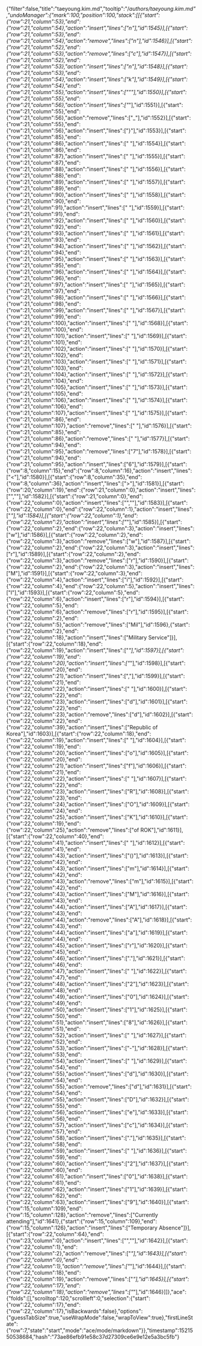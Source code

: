 {"filter":false,"title":"taeyoung.kim.md","tooltip":"/_authors/taeyoung.kim.md","undoManager":{"mark":100,"position":100,"stack":[[{"start":{"row":21,"column":53},"end":{"row":21,"column":54},"action":"insert","lines":["n"],"id":1545}],[{"start":{"row":21,"column":53},"end":{"row":21,"column":54},"action":"remove","lines":["n"],"id":1546}],[{"start":{"row":21,"column":52},"end":{"row":21,"column":53},"action":"remove","lines":["c"],"id":1547}],[{"start":{"row":21,"column":52},"end":{"row":21,"column":53},"action":"insert","lines":["n"],"id":1548}],[{"start":{"row":21,"column":53},"end":{"row":21,"column":54},"action":"insert","lines":["k"],"id":1549}],[{"start":{"row":21,"column":54},"end":{"row":21,"column":55},"action":"insert","lines":["\""],"id":1550}],[{"start":{"row":21,"column":55},"end":{"row":21,"column":56},"action":"insert","lines":["_"],"id":1551}],[{"start":{"row":21,"column":55},"end":{"row":21,"column":56},"action":"remove","lines":["_"],"id":1552}],[{"start":{"row":21,"column":55},"end":{"row":21,"column":56},"action":"insert","lines":["}"],"id":1553}],[{"start":{"row":21,"column":85},"end":{"row":21,"column":86},"action":"insert","lines":[" "],"id":1554}],[{"start":{"row":21,"column":86},"end":{"row":21,"column":87},"action":"insert","lines":[" "],"id":1555}],[{"start":{"row":21,"column":87},"end":{"row":21,"column":88},"action":"insert","lines":[" "],"id":1556}],[{"start":{"row":21,"column":88},"end":{"row":21,"column":89},"action":"insert","lines":[" "],"id":1557}],[{"start":{"row":21,"column":89},"end":{"row":21,"column":90},"action":"insert","lines":[" "],"id":1558}],[{"start":{"row":21,"column":90},"end":{"row":21,"column":91},"action":"insert","lines":[" "],"id":1559}],[{"start":{"row":21,"column":91},"end":{"row":21,"column":92},"action":"insert","lines":[" "],"id":1560}],[{"start":{"row":21,"column":92},"end":{"row":21,"column":93},"action":"insert","lines":[" "],"id":1561}],[{"start":{"row":21,"column":93},"end":{"row":21,"column":94},"action":"insert","lines":[" "],"id":1562}],[{"start":{"row":21,"column":94},"end":{"row":21,"column":95},"action":"insert","lines":[" "],"id":1563}],[{"start":{"row":21,"column":95},"end":{"row":21,"column":96},"action":"insert","lines":[" "],"id":1564}],[{"start":{"row":21,"column":96},"end":{"row":21,"column":97},"action":"insert","lines":[" "],"id":1565}],[{"start":{"row":21,"column":97},"end":{"row":21,"column":98},"action":"insert","lines":[" "],"id":1566}],[{"start":{"row":21,"column":98},"end":{"row":21,"column":99},"action":"insert","lines":[" "],"id":1567}],[{"start":{"row":21,"column":99},"end":{"row":21,"column":100},"action":"insert","lines":[" "],"id":1568}],[{"start":{"row":21,"column":100},"end":{"row":21,"column":101},"action":"insert","lines":[" "],"id":1569}],[{"start":{"row":21,"column":101},"end":{"row":21,"column":102},"action":"insert","lines":[" "],"id":1570}],[{"start":{"row":21,"column":102},"end":{"row":21,"column":103},"action":"insert","lines":[" "],"id":1571}],[{"start":{"row":21,"column":103},"end":{"row":21,"column":104},"action":"insert","lines":[" "],"id":1572}],[{"start":{"row":21,"column":104},"end":{"row":21,"column":105},"action":"insert","lines":[" "],"id":1573}],[{"start":{"row":21,"column":105},"end":{"row":21,"column":106},"action":"insert","lines":[" "],"id":1574}],[{"start":{"row":21,"column":106},"end":{"row":21,"column":107},"action":"insert","lines":[" "],"id":1575}],[{"start":{"row":21,"column":86},"end":{"row":21,"column":107},"action":"remove","lines":["                     "],"id":1576}],[{"start":{"row":21,"column":85},"end":{"row":21,"column":86},"action":"remove","lines":[" "],"id":1577}],[{"start":{"row":21,"column":94},"end":{"row":21,"column":95},"action":"remove","lines":["7"],"id":1578}],[{"start":{"row":21,"column":94},"end":{"row":21,"column":95},"action":"insert","lines":["6"],"id":1579}],[{"start":{"row":8,"column":15},"end":{"row":8,"column":16},"action":"insert","lines":["<"],"id":1580}],[{"start":{"row":8,"column":35},"end":{"row":8,"column":36},"action":"insert","lines":[">"],"id":1581}],[{"start":{"row":20,"column":19},"end":{"row":21,"column":0},"action":"insert","lines":["",""],"id":1582}],[{"start":{"row":21,"column":0},"end":{"row":22,"column":0},"action":"insert","lines":["",""],"id":1583}],[{"start":{"row":22,"column":0},"end":{"row":22,"column":1},"action":"insert","lines":["*"],"id":1584}],[{"start":{"row":22,"column":1},"end":{"row":22,"column":2},"action":"insert","lines":["*"],"id":1585}],[{"start":{"row":22,"column":2},"end":{"row":22,"column":3},"action":"insert","lines":["w"],"id":1586}],[{"start":{"row":22,"column":2},"end":{"row":22,"column":3},"action":"remove","lines":["w"],"id":1587}],[{"start":{"row":22,"column":2},"end":{"row":22,"column":3},"action":"insert","lines":["r"],"id":1589}],[{"start":{"row":22,"column":2},"end":{"row":22,"column":3},"action":"remove","lines":["r"],"id":1590}],[{"start":{"row":22,"column":2},"end":{"row":22,"column":3},"action":"insert","lines":["M"],"id":1591}],[{"start":{"row":22,"column":3},"end":{"row":22,"column":4},"action":"insert","lines":["i"],"id":1592}],[{"start":{"row":22,"column":4},"end":{"row":22,"column":5},"action":"insert","lines":["l"],"id":1593}],[{"start":{"row":22,"column":5},"end":{"row":22,"column":6},"action":"insert","lines":["r"],"id":1594}],[{"start":{"row":22,"column":5},"end":{"row":22,"column":6},"action":"remove","lines":["r"],"id":1595}],[{"start":{"row":22,"column":2},"end":{"row":22,"column":5},"action":"remove","lines":["Mil"],"id":1596},{"start":{"row":22,"column":2},"end":{"row":22,"column":18},"action":"insert","lines":["Military Service"]}],[{"start":{"row":22,"column":18},"end":{"row":22,"column":19},"action":"insert","lines":["*"],"id":1597}],[{"start":{"row":22,"column":19},"end":{"row":22,"column":20},"action":"insert","lines":["*"],"id":1598}],[{"start":{"row":22,"column":20},"end":{"row":22,"column":21},"action":"insert","lines":[","],"id":1599}],[{"start":{"row":22,"column":21},"end":{"row":22,"column":22},"action":"insert","lines":[" "],"id":1600}],[{"start":{"row":22,"column":22},"end":{"row":22,"column":23},"action":"insert","lines":["d"],"id":1601}],[{"start":{"row":22,"column":22},"end":{"row":22,"column":23},"action":"remove","lines":["d"],"id":1602}],[{"start":{"row":22,"column":22},"end":{"row":22,"column":39},"action":"insert","lines":["Republic of Korea"],"id":1603}],[{"start":{"row":22,"column":18},"end":{"row":22,"column":19},"action":"insert","lines":[" "],"id":1604}],[{"start":{"row":22,"column":19},"end":{"row":22,"column":20},"action":"insert","lines":["o"],"id":1605}],[{"start":{"row":22,"column":20},"end":{"row":22,"column":21},"action":"insert","lines":["f"],"id":1606}],[{"start":{"row":22,"column":21},"end":{"row":22,"column":22},"action":"insert","lines":[" "],"id":1607}],[{"start":{"row":22,"column":22},"end":{"row":22,"column":23},"action":"insert","lines":["R"],"id":1608}],[{"start":{"row":22,"column":23},"end":{"row":22,"column":24},"action":"insert","lines":["O"],"id":1609}],[{"start":{"row":22,"column":24},"end":{"row":22,"column":25},"action":"insert","lines":["K"],"id":1610}],[{"start":{"row":22,"column":19},"end":{"row":22,"column":25},"action":"remove","lines":["of ROK"],"id":1611}],[{"start":{"row":22,"column":40},"end":{"row":22,"column":41},"action":"insert","lines":[" "],"id":1612}],[{"start":{"row":22,"column":41},"end":{"row":22,"column":43},"action":"insert","lines":["()"],"id":1613}],[{"start":{"row":22,"column":42},"end":{"row":22,"column":43},"action":"insert","lines":["m"],"id":1614}],[{"start":{"row":22,"column":42},"end":{"row":22,"column":43},"action":"remove","lines":["m"],"id":1615}],[{"start":{"row":22,"column":42},"end":{"row":22,"column":43},"action":"insert","lines":["M"],"id":1616}],[{"start":{"row":22,"column":43},"end":{"row":22,"column":44},"action":"insert","lines":["A"],"id":1617}],[{"start":{"row":22,"column":43},"end":{"row":22,"column":44},"action":"remove","lines":["A"],"id":1618}],[{"start":{"row":22,"column":43},"end":{"row":22,"column":44},"action":"insert","lines":["a"],"id":1619}],[{"start":{"row":22,"column":44},"end":{"row":22,"column":45},"action":"insert","lines":["r"],"id":1620}],[{"start":{"row":22,"column":45},"end":{"row":22,"column":46},"action":"insert","lines":["."],"id":1621}],[{"start":{"row":22,"column":46},"end":{"row":22,"column":47},"action":"insert","lines":[" "],"id":1622}],[{"start":{"row":22,"column":47},"end":{"row":22,"column":48},"action":"insert","lines":["2"],"id":1623}],[{"start":{"row":22,"column":48},"end":{"row":22,"column":49},"action":"insert","lines":["0"],"id":1624}],[{"start":{"row":22,"column":49},"end":{"row":22,"column":50},"action":"insert","lines":["1"],"id":1625}],[{"start":{"row":22,"column":50},"end":{"row":22,"column":51},"action":"insert","lines":["8"],"id":1626}],[{"start":{"row":22,"column":51},"end":{"row":22,"column":52},"action":"insert","lines":[" "],"id":1627}],[{"start":{"row":22,"column":52},"end":{"row":22,"column":53},"action":"insert","lines":["-"],"id":1628}],[{"start":{"row":22,"column":53},"end":{"row":22,"column":54},"action":"insert","lines":[" "],"id":1629}],[{"start":{"row":22,"column":54},"end":{"row":22,"column":55},"action":"insert","lines":["d"],"id":1630}],[{"start":{"row":22,"column":54},"end":{"row":22,"column":55},"action":"remove","lines":["d"],"id":1631}],[{"start":{"row":22,"column":54},"end":{"row":22,"column":55},"action":"insert","lines":["D"],"id":1632}],[{"start":{"row":22,"column":55},"end":{"row":22,"column":56},"action":"insert","lines":["e"],"id":1633}],[{"start":{"row":22,"column":56},"end":{"row":22,"column":57},"action":"insert","lines":["c"],"id":1634}],[{"start":{"row":22,"column":57},"end":{"row":22,"column":58},"action":"insert","lines":["."],"id":1635}],[{"start":{"row":22,"column":58},"end":{"row":22,"column":59},"action":"insert","lines":[" "],"id":1636}],[{"start":{"row":22,"column":59},"end":{"row":22,"column":60},"action":"insert","lines":["2"],"id":1637}],[{"start":{"row":22,"column":60},"end":{"row":22,"column":61},"action":"insert","lines":["0"],"id":1638}],[{"start":{"row":22,"column":61},"end":{"row":22,"column":62},"action":"insert","lines":["1"],"id":1639}],[{"start":{"row":22,"column":62},"end":{"row":22,"column":63},"action":"insert","lines":["9"],"id":1640}],[{"start":{"row":15,"column":109},"end":{"row":15,"column":128},"action":"remove","lines":["Currently attending"],"id":1641},{"start":{"row":15,"column":109},"end":{"row":15,"column":126},"action":"insert","lines":["Temporary Absence"]}],[{"start":{"row":22,"column":64},"end":{"row":23,"column":0},"action":"insert","lines":["",""],"id":1642}],[{"start":{"row":22,"column":1},"end":{"row":22,"column":2},"action":"remove","lines":["*"],"id":1643}],[{"start":{"row":22,"column":0},"end":{"row":22,"column":1},"action":"remove","lines":["*"],"id":1644}],[{"start":{"row":22,"column":18},"end":{"row":22,"column":19},"action":"remove","lines":["*"],"id":1645}],[{"start":{"row":22,"column":17},"end":{"row":22,"column":18},"action":"remove","lines":["*"],"id":1646}]]},"ace":{"folds":[],"scrolltop":120,"scrollleft":0,"selection":{"start":{"row":22,"column":17},"end":{"row":22,"column":17},"isBackwards":false},"options":{"guessTabSize":true,"useWrapMode":false,"wrapToView":true},"firstLineState":{"row":7,"state":"start","mode":"ace/mode/markdown"}},"timestamp":1521550538684,"hash":"73ae86efb91e58c37d27309ce6e9e12e5a3bc5fb"}